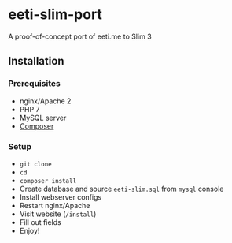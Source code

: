 # eeti-slim-port
A proof-of-concept port of eeti.me to Slim 3

## Installation
### Prerequisites
- nginx/Apache 2
- PHP 7
- MySQL server
- [Composer](https://getcomposer.org/)

### Setup
- `git clone`
- `cd`
- `composer install`
- Create database and source `eeti-slim.sql` from `mysql` console
- Install webserver configs
- Restart nginx/Apache
- Visit website (`/install`)
- Fill out fields
- Enjoy!
